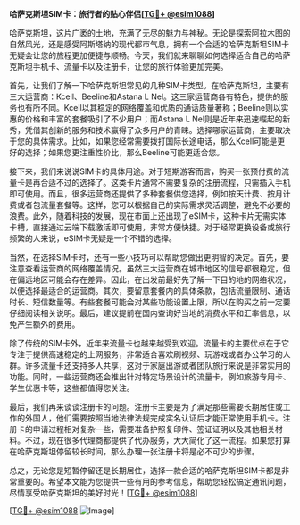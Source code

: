 **哈萨克斯坦SIM卡：旅行者的贴心伴侣[[TG💪+ @esim1088](https://t.me/s/esim1088)]**

哈萨克斯坦，这片广袤的土地，充满了无尽的魅力与神秘。无论是探索阿拉木图的自然风光，还是感受阿斯塔纳的现代都市气息，拥有一个合适的哈萨克斯坦SIM卡无疑会让您的旅程更加便捷与顺畅。今天，我们就来聊聊如何选择适合自己的哈萨克斯坦手机卡、流量卡以及注册卡，让您的旅行体验更加完美。

首先，让我们了解一下哈萨克斯坦常见的几种SIM卡类型。在哈萨克斯坦，主要有三大运营商：Kcell、Beeline和Astana L Nel。这三家运营商各有特色，提供的服务也有所不同。Kcell以其稳定的网络覆盖和优质的通话质量著称；Beeline则以实惠的价格和丰富的套餐吸引了不少用户；而Astana L Nel则是近年来迅速崛起的新秀，凭借其创新的服务和技术赢得了众多用户的青睐。选择哪家运营商，主要取决于您的具体需求。比如，如果您经常需要拨打国际长途电话，那么Kcell可能是更好的选择；如果您更注重性价比，那么Beeline可能更适合您。

接下来，我们来说说SIM卡的具体用途。对于短期游客而言，购买一张预付费的流量卡是再合适不过的选择了。这类卡片通常不需要复杂的注册流程，只需插入手机即可使用。而且，很多运营商还提供了多种套餐供您选择，例如按天计费、按月计费或者包流量套餐等。这样，您可以根据自己的实际需求灵活调整，避免不必要的浪费。此外，随着科技的发展，现在市面上还出现了eSIM卡，这种卡片无需实体卡槽，直接通过云端下载激活即可使用，非常方便快捷。对于经常更换设备或旅行频繁的人来说，eSIM卡无疑是一个不错的选择。

当然，在选择SIM卡时，还有一些小技巧可以帮助您做出更明智的决定。首先，要注意查看运营商的网络覆盖情况。虽然三大运营商在城市地区的信号都很稳定，但在偏远地区可能会存在差异。因此，在出发前最好先了解一下目的地的网络状况，以便选择最适合的运营商。其次，要留意套餐内的具体条款，包括流量限制、通话时长、短信数量等。有些套餐可能会对某些功能设置上限，所以在购买之前一定要仔细阅读相关说明。最后，建议提前在国内查询好当地的消费水平和汇率信息，以免产生额外的费用。

除了传统的SIM卡外，近年来流量卡也越来越受到欢迎。流量卡的主要优点在于它专注于提供高速稳定的上网服务，非常适合喜欢刷视频、玩游戏或者办公学习的人群。许多流量卡还支持多人共享，这对于家庭出游或者团队旅行来说是非常实用的功能。同时，一些运营商还会推出针对特定场景设计的流量卡，例如旅游专用卡、学生优惠卡等，这些都值得您关注。

最后，我们再来谈谈注册卡的问题。注册卡主要是为了满足那些需要长期居住或工作的外国人，他们需要按照当地法律法规完成实名认证后才能正常使用手机卡。注册卡的申请过程相对复杂一些，需要准备护照复印件、签证证明以及其他相关材料。不过，现在很多代理商都提供了代办服务，大大简化了这一流程。如果您打算在哈萨克斯坦停留较长时间，那么办理一张注册卡将是必不可少的步骤。

总之，无论您是短暂停留还是长期居住，选择一款合适的哈萨克斯坦SIM卡都是非常重要的。希望本文能为您提供一些有用的参考信息，帮助您轻松搞定通讯问题，尽情享受哈萨克斯坦的美好时光！[[TG💪+ @esim1088](https://t.me/s/esim1088)]

[[TG💪+ @esim1088](https://t.me/s/esim1088) ![Image](https://i.postimg.cc/4NQfJmqS/Snipaste-2025-05-13-00-14-12.png)]